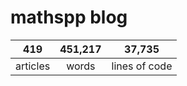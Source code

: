 # mathspp blog

<table class="stats-table">
    <thead>
        <tr>
            <th style="text-align: center;">419</th>
            <th style="text-align: center;">451,217</th>
            <th style="text-align: center;">37,735</th>
        </tr>
    </thead>
    <tbody>
        <tr>
            <td style="text-align: center;">articles</td>
            <td style="text-align: center;">words</td>
            <td style="text-align: center;">lines of code</td>
        </tr>
    </tbody>
</table>